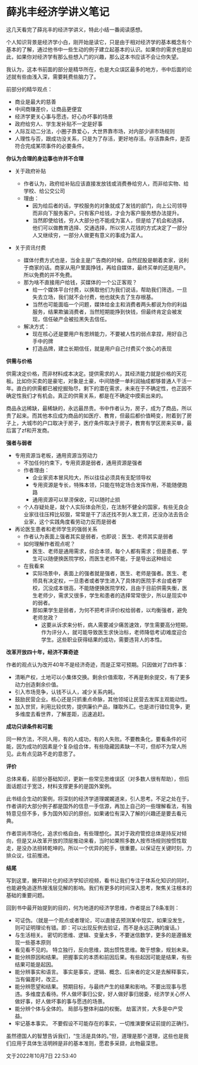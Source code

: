 

# 薛兆丰经济学讲义笔记



这几天看完了薛兆丰的经济学讲义，特此小结一番阅读感想。

个人知识背景是经济学小白，刚开始是读它，只是由于相对经济学的基本概念有个基本的了解，通过他书中一些生动的例子建立起基本的认识。如果你的需求也是如此，如果你对经济学有那么些想入门的兴趣，那么这本书应该不会让你失望。

我认为，这本书前面的部分是精华所在，也是大众误区最多的地方，书中后面的论述就有些由浅入深，需要耗费些脑力了。

前部分的精华观点：

- 商业是最大的慈善
- 中间商赚差价，让商品更便宜
- 经济学更关心事与愿违，好心办坏事的场景
- 政府给穷人、学生发补贴不一定是好事
- 人际互动二分法，小圈子靠爱心，大世界靠市场，对内部少讲市场规则
- 人理性与否，跟成功没关系，只是为了存活，更好地存活。存活靠条件，是否符合完成某项事件的必要条件。

**你认为合理的身边事也许并不合理**

- 关于政府补贴
    - 作者认为，政府给补贴应该直接发放钱或消费券给穷人，而非给实物、给学校、给公交公司
    - 理由：
        - 因为给后者的话，学校服务的对象就成了发钱的部门，向上公司领导而非向下服务客户。只有客户给钱，才会为客户服务想办法提升。
        - 当然即使给钱，穷人大部分也不能成为富人，但是给了机会和选择，他们可以做教育选择、交通选择，所以穷人花钱的方式决定了一部分人又继续穷，一部分人做更有意义的事成为富人。

- 关于资讯付费
    - 媒体付费方式也是，当金主是广告商的时候，自然屁股是朝着卖家，说利于商家的话。商家从用户里面挣钱，再给自媒体，最终买单的还是用户。所以免费的并不免费。
    - 那为啥不直接用户给钱，买媒体的一个公正客观？
        - 给一个媒体平台付费，以换取他们为我们说话，帮助我们筛选，一旦失去立场，我们就不会付费，他也就失去了生存根基。
        - 当然也可能面临一个问题，媒体给金主和消费者两头都说为你的利益服务，结果欺骗消费者，当然短期能挣到快钱，但最终肯定会被发现，信任破产会被拉黑失去信任。
    - 解决方式：
        - 现在核心还是要用户有思辨能力，不要被人性的弱点拿捏，用好自己手中的牌
        - 打造品牌，建立长期信任，就是用户自己付费买个放心的表现

**供需与价格**

供需决定价格，而非材料成本决定。提供需求的人，其经济能力就是价格的天花板。比如你买卖的是豪宅，对象是土豪，中间随便一单利润抽成都够普通人干活一年。直白的供需都已被挖掘殆尽，剩下的潜在需求，未来在于不确定性，也正因不确定性我们才有机会。真正的供需关系，都是在不确定中摸索出来的。

商品永远稀缺，最稀缺的，永远最昂贵。书中作者认为，房子，成为了商品，所以贵了起来。而其他本应成为商品的如医疗、教育，但最后都价值畸变，附着到了房子上，大城市的户口取决于房子，医疗条件取决于房子，教育有学区房来买单，最后富了zf和开发商。

**强者与弱者**

- 专用资源当老板，通用资源当劳动力
    - 不加任何约束下，专用资源是弱者，通用资源是强者
    - 作者理由：
        - 企业家资本冒风险大，所以往往必须具有支配领导权
        - 专用资源是专长，特殊本领，只能在特定场合发挥作用，不能随便跑路
        - 通用资源可以旱涝保收，可以随时止损
    - 个人存疑处是，就个人实际体会所见，在法制不健全的国家，有些无良企业家往往压榨比较狠，常常是干了活还找不到人发工资，还没办法去告企业家，这个实践角度看劳动力反而是弱者
- 再论医生患者和老师学生的强弱关系
    - 作者认为表面上强者其实是弱者，也即说：医生、老师其实是弱者
    - 如何理解作者观点呢？
        - 医生、老师是通用需求，综合本领，每个人都有需求；但是患者、学生可以随便换医院学校，而医生老师不能，于是导出这种结论
    - 在我看来
        - 实际场景中，表面上的强者就是强者，医生、老师是强者。医生、老师具有决定权，一旦患者或者学生进入了具体的医院手术台或者学校，沉没成本很高，不能随便换医院学校，且由于目前供需失衡，医生老师少，需求又很多，学生和患者的选择常常很少，所以是现实中的弱者。
        - 那如果学生是弱者，为何不把考评评价权给弱者，以均衡强者，避免老师怠政？
            - 这要从诉求来分析，病人需要减少痛苦速效，学生需要高分短期，作为评分人，就可能导致医生求快治标，老师降低考试l难度迎合学生。这些职业获得结果的成功，需要违背人的本性。

**改革开放四十年，经济不算奇迹**

作者的观点认为改开40年不是经济奇迹，而是正常可预期。只因做对了四件事：

- 清晰产权，土地可以小集体交换。剩余价值索取，不再是剩余提交，有了更多动力创造剩余价值。
- 引入市场竞争，认钱不认人，减少关系内耗。
- 鼓励民营企业。核心还是只抓重点命脉，其他领域让民营去发挥主观能动性。
- 加入世贸，利用比较优势，提供廉价产品，赚取外汇。也是进行错位竞争，更多维度去看世界，了解差距，迅速追赶。

**成功只讲条件和可能**

同一种方法，不同人用，有的人成功，有的人失败。不要教条化，要看条件的可能，因为成功的因素是个复杂组合体，有些隐藏因素缺一不可，但却不为常人所见。此有点见路不走的意思了。

**评价**

总体来看，前部分基础知识，更新一些常见思维误区（对多数人很有帮助），但后面话题过于宽泛，材料支撑更多的是国外案例。

此书结合生动的案例，将深刻的经济学道理娓娓道来，引人思考。不足之处在于，作者讲的大部分例子都是国外的信息一手信源，再加上自己的一些理解看法，有独特意见但不多，多为国外知识的原创，如果诸位有深入了解的兴趣还是要去看元典。

作者崇尚市场化，追求价格自由，有些理想化。其对于政府管控总体是持反对倾向，但是又从改革开放的顶层推动来看，当时如果照多数人按市场规则按惯性取走，是没办法扭转乾坤的。所以一个优异的舵手，很重要。以保证在关键时刻，力排众议，往前推进。

**结尾**

写到这里，撇开碎片化的经济学知识视频，看书让我们专注于体系化知识的同时，也能避免追逐热搜浅层见解的影响。我们有更多的时间深入思考，聚焦关注根本的基础的重要问题。

回到书中最开始提到的目的，何为地道的经济学思维，作者提出了8条准则：

- 可证伪。（就是一个观点或者理论，可以直接去预测某中现实，如果没发生，则可证明理论有错。即：可以出现反例去验证，而不是永远正确的废话。）
- 与生活相关。  密切的思维、逻辑、变量太多，不要迷信数学，更多的是遵循发现一些基本原则
- 看见看不见的。 特立独行，反向思维，跳出惯性思维。敢于想象，规划未来。
- 能分辨原因和结果。 把握事实的本质和前因后果。有些起因可能是结果，有些结果可能是起因。
- 能分辨事实和语言。 事实是事实，逻辑、概念、后来者的定义是去解释事实，当有偏差时，改正。
- 能分辨愿望和结果。 预期目标，与最终产生的结果和影响。不要出现事与愿违。多维度去看待。怀人做坏事归公安，好人做好事归居委，经济学关心怀人做好事，好人做坏事的事与愿违的场景。
- 能分辨个体与全体的。  局部与整体利益的权衡。 劫富济贫，大多是中产受益。
- 牢记基本事实。 不要假设不可能存在的事实，一切推演要保证前提的正确行。

虽然德国人的智慧告诉我们，“生活是具体的。”但，道理是那个道理，这些也是我们应用于具体生活明辨是非的基本准则，愿君多采撷，此物最深思。



文于2022年10月7日 22:53:40







